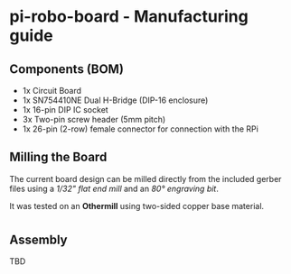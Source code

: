 # pi-robo-board - Manufacturing guide

## Components (BOM)

- 1x Circuit Board
- 1x SN754410NE Dual H-Bridge (DIP-16 enclosure)
- 1x 16-pin DIP IC socket
- 3x Two-pin screw header (5mm pitch)
- 1x 26-pin (2-row) female connector for connection with the RPi


## Milling the Board

The current board design can be milled directly from the included gerber files using a *1/32" flat end mill* and an *80° engraving bit*.

It was tested on an **Othermill** using two-sided copper base material.
 #

## Assembly

TBD
